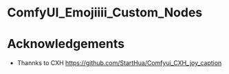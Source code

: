# ComfyUI_Emojiiii_Custom_Nodes

# Acknowledgements

- Thannks to CXH https://github.com/StartHua/Comfyui_CXH_joy_caption
